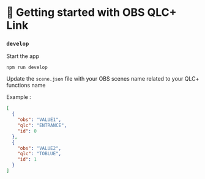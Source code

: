 # 🚀 Getting started with OBS QLC+ Link

### `develop`

Start the app

```
npm run develop
```

Update the `scene.json` file with your OBS scenes name related to your QLC+ functions name

Example : 

```json
[
  {
    "obs": "VALUE1",
    "qlc": "ENTRANCE",
    "id": 0
  },
  {
    "obs": "VALUE2",
    "qlc": "TOBLUE",
    "id": 1
  }
]
```